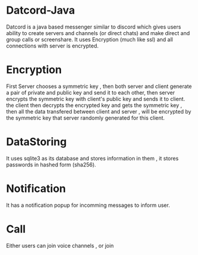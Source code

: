 # Datcord-Java
Datcord is a java based messenger similar to discord which gives users ability to create servers and channels (or direct chats) and make direct and group calls or screenshare.
It uses Encryption (much like ssl) and all connections with server is encrypted.

# Encryption
First Server chooses a symmetric key , then both server and client generate a pair of private and public key and send it to each other, then server encrypts the symmetric key with client's public key and sends it to client.
the client then decrypts the encrypted key and gets the symmetric key , then all the data transfered between client and server , will be encrypted by the symmetric key that server randomly generated for this client.

# DataStoring
It uses sqlite3 as its database and stores information in them , it stores passwords in hashed form (sha256).

# Notification
It has a notification popup for incomming messages to inform user.

# Call
Either users can join voice channels , or join
